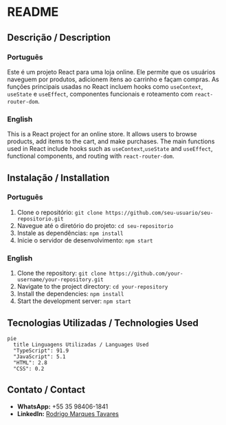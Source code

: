 # README

## Descrição / Description

### Português
Este é um projeto React para uma loja online. Ele permite que os usuários naveguem por produtos, adicionem itens ao carrinho e façam compras. As funções principais usadas no React incluem hooks como `useContext`, `useState` e `useEffect`, componentes funcionais e roteamento com `react-router-dom`.

### English
This is a React project for an online store. It allows users to browse products, add items to the cart, and make purchases. The main functions used in React include hooks such as `useContext`,`useState` and `useEffect`, functional components, and routing with `react-router-dom`.

## Instalação / Installation

### Português
1. Clone o repositório: `git clone https://github.com/seu-usuario/seu-repositorio.git`
2. Navegue até o diretório do projeto: `cd seu-repositorio`
3. Instale as dependências: `npm install`
4. Inicie o servidor de desenvolvimento: `npm start`

### English
1. Clone the repository: `git clone https://github.com/your-username/your-repository.git`
2. Navigate to the project directory: `cd your-repository`
3. Install the dependencies: `npm install`
4. Start the development server: `npm start`

## Tecnologias Utilizadas / Technologies Used

```mermaid
pie
  title Linguagens Utilizadas / Languages Used
  "TypeScript": 91.9
  "JavaScript": 5.1
  "HTML": 2.8
  "CSS": 0.2
```

## Contato / Contact

- **WhatsApp:** +55 35 98406-1841
- **LinkedIn:** [Rodrigo Marques Tavares](https://www.linkedin.com/in/rodrigo-marques-tavares-9482b4226/)